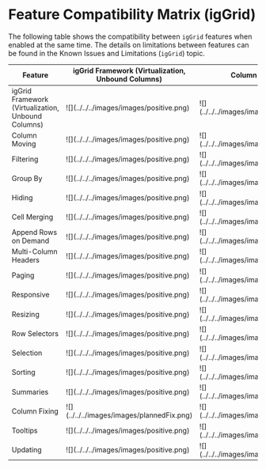 ﻿<!--
|metadata|
{
    "fileName": "feature-compatibility-matrix(iggrid)",
    "controlName": ["igGrid"],
    "tags": ["Grids"]
}
|metadata|
-->
# Feature Compatibility Matrix (igGrid)


The following table shows the compatibility between `igGrid` features when enabled at the same time. The details on limitations between features can be found in the Known Issues and Limitations (`igGrid`) topic.

<div class="document-table-container">
<table class="table">
	<thead>
		<tr>
            <th>
Feature
			</th>
            <th>
igGrid Framework (Virtualization, Unbound Columns)
			</th>
            <th>
Column Moving
			</th>
            <th>
Filtering
			</th>
            <th>
Group By
			</th>
            <th>
Hiding
			</th>
            <th>
Cell Merging
			</th>
            <th>
Append Rows on Demand
			</th>
            <th>
Multi-Column Headers
			</th>
            <th>
Paging
			</th>
            <th>
Responsive
			</th>
            <th>
Resizing
			</th>
            <th>
Row Selectors
			</th>
            <th>
Selection
			</th>
            <th>
Sorting
			</th>
            <th>
Summaries
			</th>
            <th>
Column Fixing
			</th>
            <th>
Tooltips
			</th>
            <th>
Updating
			</th>
        </tr>
	</thead>
	<tbody>
        <tr>
            <td>
igGrid Framework (Virtualization, Unbound Columns)
			</td>
            <td>
![](../../../images/images/positive.png)
			</td>
            <td>
![](../../../images/images/positive.png)
			</td>
            <td>
![](../../../images/images/positive.png)
			</td>
            <td>
![](../../../images/images/positive.png)
			</td>
            <td>
![](../../../images/images/positive.png)
			</td>
            <td>
![](../../../images/images/positive.png)
			</td>
            <td>
![](../../../images/images/positive.png)
			</td>
            <td>
![](../../../images/images/positive.png)
			</td>
            <td>
![](../../../images/images/positive.png)
			</td>
            <td>
![](../../../images/images/positive.png)
			</td>
            <td>
![](../../../images/images/positive.png)
			</td>
            <td>
![](../../../images/images/positive.png)
			</td>
            <td>
![](../../../images/images/positive.png)
			</td>
            <td>
![](../../../images/images/positive.png)
			</td>
            <td>
![](../../../images/images/positive.png)
			</td>
            <td>
![](../../../images/images/plannedFix.png)
			</td>
            <td>
![](../../../images/images/positive.png)
			</td>
            <td>
![](../../../images/images/positive.png)
			</td>
        </tr>
        <tr>
            <td>
Column Moving
			</td>
            <td>
![](../../../images/images/positive.png)
			</td>
            <td>
![](../../../images/images/positive.png)
			</td>
            <td>
![](../../../images/images/positive.png)
			</td>
            <td>
![](../../../images/images/positive.png)
			</td>
            <td>
![](../../../images/images/positive.png)
			</td>
            <td>
![](../../../images/images/positive.png)
			</td>
            <td>
![](../../../images/images/positive.png)
			</td>
            <td>
![](../../../images/images/plannedFix.png)
			</td>
            <td>
![](../../../images/images/positive.png)
			</td>
            <td>
![](../../../images/images/positive.png)
			</td>
            <td>
![](../../../images/images/positive.png)
			</td>
            <td>
![](../../../images/images/positive.png)
			</td>
            <td>
![](../../../images/images/positive.png)
			</td>
            <td>
![](../../../images/images/positive.png)
			</td>
            <td>
![](../../../images/images/positive.png)
			</td>
            <td>
![](../../../images/images/positive.png)
			</td>
            <td>
![](../../../images/images/positive.png)
			</td>
            <td>
![](../../../images/images/positive.png)
			</td>
        </tr>
        <tr>
            <td>
Filtering
			</td>
            <td>
![](../../../images/images/positive.png)
			</td>
            <td>
![](../../../images/images/positive.png)
			</td>
            <td>
![](../../../images/images/positive.png)
			</td>
            <td>
![](../../../images/images/positive.png)
			</td>
            <td>
![](../../../images/images/positive.png)
			</td>
            <td>
![](../../../images/images/positive.png)
			</td>
            <td>
![](../../../images/images/positive.png)
			</td>
            <td>
![](../../../images/images/positive.png)
			</td>
            <td>
![](../../../images/images/positive.png)
			</td>
            <td>
![](../../../images/images/positive.png)
			</td>
            <td>
![](../../../images/images/positive.png)
			</td>
            <td>
![](../../../images/images/positive.png)
			</td>
            <td>
![](../../../images/images/positive.png)
			</td>
            <td>
![](../../../images/images/positive.png)
			</td>
            <td>
![](../../../images/images/positive.png)
			</td>
            <td>
![](../../../images/images/positive.png)
			</td>
            <td>
![](../../../images/images/positive.png)
			</td>
            <td>
![](../../../images/images/positive.png)
			</td>
        </tr>
        <tr>
            <td>
Group By
			</td>
            <td>
![](../../../images/images/positive.png)
			</td>
            <td>
![](../../../images/images/positive.png)
			</td>
            <td>
![](../../../images/images/positive.png)
			</td>
            <td>
![](../../../images/images/positive.png)
			</td>
            <td>
![](../../../images/images/positive.png)
			</td>
            <td>
![](../../../images/images/positive.png)
			</td>
            <td>
![](../../../images/images/negative.png)
			</td>
            <td>
![](../../../images/images/positive.png)
			</td>
            <td>
![](../../../images/images/positive.png)
			</td>
            <td>
![](../../../images/images/positive.png)
			</td>
            <td>
![](../../../images/images/positive.png)
			</td>
            <td>
![](../../../images/images/positive.png)
			</td>
            <td>
![](../../../images/images/positive.png)
			</td>
            <td>
![](../../../images/images/positive.png)
			</td>
            <td>
![](../../../images/images/positive.png)
			</td>
            <td>
![](../../../images/images/negative.png)
			</td>
            <td>
![](../../../images/images/positive.png)
			</td>
            <td>
![](../../../images/images/positive.png)
			</td>
        </tr>
        <tr>
            <td>
Hiding
			</td>
            <td>
![](../../../images/images/positive.png)
			</td>
            <td>
![](../../../images/images/positive.png)
			</td>
            <td>
![](../../../images/images/positive.png)
			</td>
            <td>
![](../../../images/images/positive.png)
			</td>
            <td>
![](../../../images/images/positive.png)
			</td>
            <td>
![](../../../images/images/positive.png)
			</td>
            <td>
![](../../../images/images/positive.png)
			</td>
            <td>
![](../../../images/images/positive.png)
			</td>
            <td>
![](../../../images/images/positive.png)
			</td>
            <td>
![](../../../images/images/positive.png)
			</td>
            <td>
![](../../../images/images/positive.png)
			</td>
            <td>
![](../../../images/images/positive.png)
			</td>
            <td>
![](../../../images/images/positive.png)
			</td>
            <td>
![](../../../images/images/positive.png)
			</td>
            <td>
![](../../../images/images/positive.png)
			</td>
            <td>
![](../../../images/images/positive.png)
			</td>
            <td>
![](../../../images/images/positive.png)
			</td>
            <td>
![](../../../images/images/positive.png)
			</td>
        </tr>
        <tr>
            <td>
Cell Merging
			</td>
            <td>
![](../../../images/images/positive.png)
			</td>
            <td>
![](../../../images/images/positive.png)
			</td>
            <td>
![](../../../images/images/positive.png)
			</td>
            <td>
![](../../../images/images/positive.png)
			</td>
            <td>
![](../../../images/images/positive.png)
			</td>
            <td>
![](../../../images/images/positive.png)
			</td>
            <td>
![](../../../images/images/positive.png)
			</td>
            <td>
![](../../../images/images/positive.png)
			</td>
            <td>
![](../../../images/images/positive.png)
			</td>
            <td>
![](../../../images/images/positive.png)
			</td>
            <td>
![](../../../images/images/positive.png)
			</td>
            <td>
![](../../../images/images/positive.png)
			</td>
            <td>
![](../../../images/images/positive.png)
			</td>
            <td>
![](../../../images/images/positive.png)
			</td>
            <td>
![](../../../images/images/positive.png)
			</td>
            <td>
![](../../../images/images/positive.png)
			</td>
            <td>
![](../../../images/images/positive.png)
			</td>
            <td>
![](../../../images/images/positive.png)
			</td>
        </tr>
        <tr>
            <td>
Append Rows on Demand
			</td>
            <td>
![](../../../images/images/positive.png)
			</td>
            <td>
![](../../../images/images/positive.png)
			</td>
            <td>
![](../../../images/images/positive.png)
			</td>
            <td>
![](../../../images/images/negative.png)
			</td>
            <td>
![](../../../images/images/positive.png)
			</td>
            <td>
![](../../../images/images/positive.png)
			</td>
            <td>
![](../../../images/images/positive.png)
			</td>
            <td>
![](../../../images/images/positive.png)
			</td>
            <td>
![](../../../images/images/negative.png)
			</td>
            <td>
![](../../../images/images/positive.png)
			</td>
            <td>
![](../../../images/images/positive.png)
			</td>
            <td>
![](../../../images/images/positive.png)
			</td>
            <td>
![](../../../images/images/positive.png)
			</td>
            <td>
![](../../../images/images/positive.png)
			</td>
            <td>
![](../../../images/images/positive.png)
			</td>
            <td>
![](../../../images/images/positive.png)
			</td>
            <td>
![](../../../images/images/positive.png)
			</td>
            <td>
![](../../../images/images/positive.png)
			</td>
        </tr>
        <tr>
            <td>
Multi-Column Headers
			</td>
            <td>
![](../../../images/images/positive.png)
			</td>
            <td>
![](../../../images/images/positive.png)
			</td>
            <td>
![](../../../images/images/positive.png)
			</td>
            <td>
![](../../../images/images/positive.png)
			</td>
            <td>
![](../../../images/images/positive.png)
			</td>
            <td>
![](../../../images/images/positive.png)
			</td>
            <td>
![](../../../images/images/positive.png)
			</td>
            <td>
![](../../../images/images/positive.png)
			</td>
            <td>
![](../../../images/images/positive.png)
			</td>
            <td>
![](../../../images/images/positive.png)
			</td>
            <td>
![](../../../images/images/positive.png)
			</td>
            <td>
![](../../../images/images/positive.png)
			</td>
            <td>
![](../../../images/images/positive.png)
			</td>
            <td>
![](../../../images/images/positive.png)
			</td>
            <td>
![](../../../images/images/positive.png)
			</td>
            <td>
![](../../../images/images/positive.png)
			</td>
            <td>
![](../../../images/images/positive.png)
			</td>
            <td>
![](../../../images/images/positive.png)
			</td>
        </tr>
        <tr>
            <td>
Paging
			</td>
            <td>
![](../../../images/images/positive.png)
			</td>
            <td>
![](../../../images/images/positive.png)
			</td>
            <td>
![](../../../images/images/positive.png)
			</td>
            <td>
![](../../../images/images/positive.png)
			</td>
            <td>
![](../../../images/images/positive.png)
			</td>
            <td>
![](../../../images/images/positive.png)
			</td>
            <td>
![](../../../images/images/negative.png)
			</td>
            <td>
![](../../../images/images/positive.png)
			</td>
            <td>
![](../../../images/images/positive.png)
			</td>
            <td>
![](../../../images/images/positive.png)
			</td>
            <td>
![](../../../images/images/positive.png)
			</td>
            <td>
![](../../../images/images/positive.png)
			</td>
            <td>
![](../../../images/images/positive.png)
			</td>
            <td>
![](../../../images/images/positive.png)
			</td>
            <td>
![](../../../images/images/positive.png)
			</td>
            <td>
![](../../../images/images/positive.png)
			</td>
            <td>
![](../../../images/images/positive.png)
			</td>
            <td>
![](../../../images/images/positive.png)
			</td>
        </tr>
        <tr>
            <td>
Responsive
			</td>
            <td>
![](../../../images/images/positive.png)
			</td>
            <td>
![](../../../images/images/positive.png)
			</td>
            <td>
![](../../../images/images/positive.png)
			</td>
            <td>
![](../../../images/images/positive.png)
			</td>
            <td>
![](../../../images/images/positive.png)
			</td>
            <td>
![](../../../images/images/positive.png)
			</td>
            <td>
![](../../../images/images/positive.png)
			</td>
            <td>
![](../../../images/images/positive.png)
			</td>
            <td>
![](../../../images/images/positive.png)
			</td>
            <td>
![](../../../images/images/positive.png)
			</td>
            <td>
![](../../../images/images/positive.png)
			</td>
            <td>
![](../../../images/images/positive.png)
			</td>
            <td>
![](../../../images/images/positive.png)
			</td>
            <td>
![](../../../images/images/positive.png)
			</td>
            <td>
![](../../../images/images/positive.png)
			</td>
            <td>
![](../../../images/images/negative.png)
			</td>
            <td>
![](../../../images/images/positive.png)
			</td>
            <td>
![](../../../images/images/positive.png)
			</td>
        </tr>
        <tr>
            <td>
Resizing
			</td>
            <td>
![](../../../images/images/positive.png)
			</td>
            <td>
![](../../../images/images/positive.png)
			</td>
            <td>
![](../../../images/images/positive.png)
			</td>
            <td>
![](../../../images/images/positive.png)
			</td>
            <td>
![](../../../images/images/positive.png)
			</td>
            <td>
![](../../../images/images/positive.png)
			</td>
            <td>
![](../../../images/images/positive.png)
			</td>
            <td>
![](../../../images/images/positive.png)
			</td>
            <td>
![](../../../images/images/positive.png)
			</td>
            <td>
![](../../../images/images/positive.png)
			</td>
            <td>
![](../../../images/images/positive.png)
			</td>
            <td>
![](../../../images/images/positive.png)
			</td>
            <td>
![](../../../images/images/positive.png)
			</td>
            <td>
![](../../../images/images/positive.png)
			</td>
            <td>
![](../../../images/images/positive.png)
			</td>
            <td>
![](../../../images/images/positive.png)
			</td>
            <td>
![](../../../images/images/positive.png)
			</td>
            <td>
![](../../../images/images/positive.png)
			</td>
        </tr>
        <tr>
            <td>
Row Selectors
			</td>
            <td>
![](../../../images/images/positive.png)
			</td>
            <td>
![](../../../images/images/positive.png)
			</td>
            <td>
![](../../../images/images/positive.png)
			</td>
            <td>
![](../../../images/images/positive.png)
			</td>
            <td>
![](../../../images/images/positive.png)
			</td>
            <td>
![](../../../images/images/positive.png)
			</td>
            <td>
![](../../../images/images/positive.png)
			</td>
            <td>
![](../../../images/images/positive.png)
			</td>
            <td>
![](../../../images/images/positive.png)
			</td>
            <td>
![](../../../images/images/positive.png)
			</td>
            <td>
![](../../../images/images/positive.png)
			</td>
            <td>
![](../../../images/images/positive.png)
			</td>
            <td>
![](../../../images/images/positive.png)
			</td>
            <td>
![](../../../images/images/positive.png)
			</td>
            <td>
![](../../../images/images/positive.png)
			</td>
            <td>
![](../../../images/images/positive.png)
			</td>
            <td>
![](../../../images/images/positive.png)
			</td>
            <td>
![](../../../images/images/positive.png)
			</td>
        </tr>
        <tr>
            <td>
Selection
			</td>
            <td>
![](../../../images/images/positive.png)
			</td>
            <td>
![](../../../images/images/positive.png)
			</td>
            <td>
![](../../../images/images/positive.png)
			</td>
            <td>
![](../../../images/images/positive.png)
			</td>
            <td>
![](../../../images/images/positive.png)
			</td>
            <td>
![](../../../images/images/positive.png)
			</td>
            <td>
![](../../../images/images/positive.png)
			</td>
            <td>
![](../../../images/images/positive.png)
			</td>
            <td>
![](../../../images/images/positive.png)
			</td>
            <td>
![](../../../images/images/positive.png)
			</td>
            <td>
![](../../../images/images/positive.png)
			</td>
            <td>
![](../../../images/images/positive.png)
			</td>
            <td>
![](../../../images/images/positive.png)
			</td>
            <td>
![](../../../images/images/positive.png)
			</td>
            <td>
![](../../../images/images/positive.png)
			</td>
            <td>
![](../../../images/images/positive.png)
			</td>
            <td>
![](../../../images/images/positive.png)
			</td>
            <td>
![](../../../images/images/positive.png)
			</td>
        </tr>
        <tr>
            <td>
Sorting
			</td>
            <td>
![](../../../images/images/positive.png)
			</td>
            <td>
![](../../../images/images/positive.png)
			</td>
            <td>
![](../../../images/images/positive.png)
			</td>
            <td>
![](../../../images/images/positive.png)
			</td>
            <td>
![](../../../images/images/positive.png)
			</td>
            <td>
![](../../../images/images/positive.png)
			</td>
            <td>
![](../../../images/images/positive.png)
			</td>
            <td>
![](../../../images/images/positive.png)
			</td>
            <td>
![](../../../images/images/positive.png)
			</td>
            <td>
![](../../../images/images/positive.png)
			</td>
            <td>
![](../../../images/images/positive.png)
			</td>
            <td>
![](../../../images/images/positive.png)
			</td>
            <td>
![](../../../images/images/positive.png)
			</td>
            <td>
![](../../../images/images/positive.png)
			</td>
            <td>
![](../../../images/images/positive.png)
			</td>
            <td>
![](../../../images/images/positive.png)
			</td>
            <td>
![](../../../images/images/positive.png)
			</td>
            <td>
![](../../../images/images/positive.png)
			</td>
        </tr>
        <tr>
            <td>
Summaries
			</td>
            <td>
![](../../../images/images/positive.png)
			</td>
            <td>
![](../../../images/images/positive.png)
			</td>
            <td>
![](../../../images/images/positive.png)
			</td>
            <td>
![](../../../images/images/positive.png)
			</td>
            <td>
![](../../../images/images/positive.png)
			</td>
            <td>
![](../../../images/images/positive.png)
			</td>
            <td>
![](../../../images/images/positive.png)
			</td>
            <td>
![](../../../images/images/positive.png)
			</td>
            <td>
![](../../../images/images/positive.png)
			</td>
            <td>
![](../../../images/images/positive.png)
			</td>
            <td>
![](../../../images/images/positive.png)
			</td>
            <td>
![](../../../images/images/positive.png)
			</td>
            <td>
![](../../../images/images/positive.png)
			</td>
            <td>
![](../../../images/images/positive.png)
			</td>
            <td>
![](../../../images/images/positive.png)
			</td>
            <td>
![](../../../images/images/positive.png)
			</td>
            <td>
![](../../../images/images/positive.png)
			</td>
            <td>
![](../../../images/images/positive.png)
			</td>
        </tr>
        <tr>
            <td>
Column Fixing
			</td>
            <td>
![](../../../images/images/plannedFix.png)
			</td>
            <td>
![](../../../images/images/positive.png)
			</td>
            <td>
![](../../../images/images/positive.png)
			</td>
            <td>
![](../../../images/images/negative.png)
			</td>
            <td>
![](../../../images/images/positive.png)
			</td>
            <td>
![](../../../images/images/positive.png)
			</td>
            <td>
![](../../../images/images/positive.png)
			</td>
            <td>
![](../../../images/images/positive.png)
			</td>
            <td>
![](../../../images/images/positive.png)
			</td>
            <td>
![](../../../images/images/negative.png)
			</td>
            <td>
![](../../../images/images/positive.png)
			</td>
            <td>
![](../../../images/images/positive.png)
			</td>
            <td>
![](../../../images/images/positive.png)
			</td>
            <td>
![](../../../images/images/positive.png)
			</td>
            <td>
![](../../../images/images/positive.png)
			</td>
            <td>
![](../../../images/images/positive.png)
			</td>
            <td>
![](../../../images/images/positive.png)
			</td>
            <td>
![](../../../images/images/positive.png)
			</td>
        </tr>
        <tr>
            <td>
Tooltips
			</td>
            <td>
![](../../../images/images/positive.png)
			</td>
            <td>
![](../../../images/images/positive.png)
			</td>
            <td>
![](../../../images/images/positive.png)
			</td>
            <td>
![](../../../images/images/positive.png)
			</td>
            <td>
![](../../../images/images/positive.png)
			</td>
            <td>
![](../../../images/images/positive.png)
			</td>
            <td>
![](../../../images/images/positive.png)
			</td>
            <td>
![](../../../images/images/positive.png)
			</td>
            <td>
![](../../../images/images/positive.png)
			</td>
            <td>
![](../../../images/images/positive.png)
			</td>
            <td>
![](../../../images/images/positive.png)
			</td>
            <td>
![](../../../images/images/positive.png)
			</td>
            <td>
![](../../../images/images/positive.png)
			</td>
            <td>
![](../../../images/images/positive.png)
			</td>
            <td>
![](../../../images/images/positive.png)
			</td>
            <td>
![](../../../images/images/positive.png)
			</td>
            <td>
![](../../../images/images/positive.png)
			</td>
            <td>
![](../../../images/images/positive.png)
			</td>
        </tr>
        <tr>
            <td>
Updating
			</td>
            <td>
![](../../../images/images/positive.png)
			</td>
            <td>
![](../../../images/images/positive.png)
			</td>
            <td>
![](../../../images/images/positive.png)
			</td>
            <td>
![](../../../images/images/positive.png)
			</td>
            <td>
![](../../../images/images/positive.png)
			</td>
            <td>
![](../../../images/images/positive.png)
			</td>
            <td>
![](../../../images/images/positive.png)
			</td>
            <td>
![](../../../images/images/positive.png)
			</td>
            <td>
![](../../../images/images/positive.png)
			</td>
            <td>
![](../../../images/images/positive.png)
			</td>
            <td>
![](../../../images/images/positive.png)
			</td>
            <td>
![](../../../images/images/positive.png)
			</td>
            <td>
![](../../../images/images/positive.png)
			</td>
            <td>
![](../../../images/images/positive.png)
			</td>
            <td>
![](../../../images/images/positive.png)
			</td>
            <td>
![](../../../images/images/positive.png)
			</td>
            <td>
![](../../../images/images/positive.png)
			</td>
            <td>
![](../../../images/images/positive.png)
			</td>
        </tr>
    </tbody>
</table>
</div>

